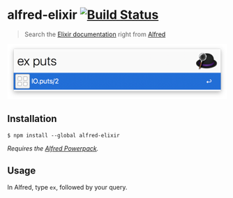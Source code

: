 # alfred-elixir [![Build Status](https://img.shields.io/travis/sonicdoe/alfred-elixir.svg)](https://travis-ci.org/sonicdoe/alfred-elixir)

> Search the [Elixir documentation](https://hexdocs.pm/elixir/) right from [Alfred](https://www.alfredapp.com)

<img src="screenshot.png" alt="Screenshot" width="593">

## Installation

```
$ npm install --global alfred-elixir
```

*Requires the [Alfred Powerpack](https://www.alfredapp.com/powerpack/).*

## Usage

In Alfred, type `ex`, followed by your query.
